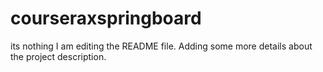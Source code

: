 # courseraxspringboard
its nothing 
I am editing the README file. Adding some more details about the project description.
